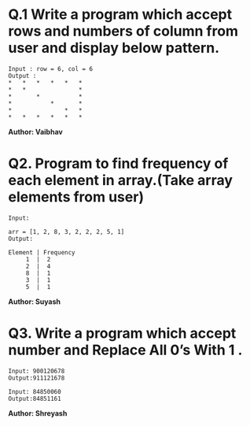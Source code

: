 # Q.1 Write a program which accept rows and numbers of column from user and display below pattern.
~~~
Input : row = 6, col = 6
Output :
*   *   *   *   *   *   
*   *               *
*       *           *
*           *       *
*               *   *
*   *   *   *   *   *
~~~
**Author: Vaibhav**

# Q2. Program to find frequency of each element in array.(Take array elements from user)
~~~
Input:

arr = [1, 2, 8, 3, 2, 2, 2, 5, 1]  
Output:

Element | Frequency
     1  |  2
     2  |  4
     8  |  1
     3  |  1
     5  |  1
~~~
**Author: Suyash**

# Q3. Write a program which accept number and Replace All 0’s With 1 .
~~~
Input: 900120678
Output:911121678

Input: 84850060
Output:84851161

~~~
**Author: Shreyash**
 


